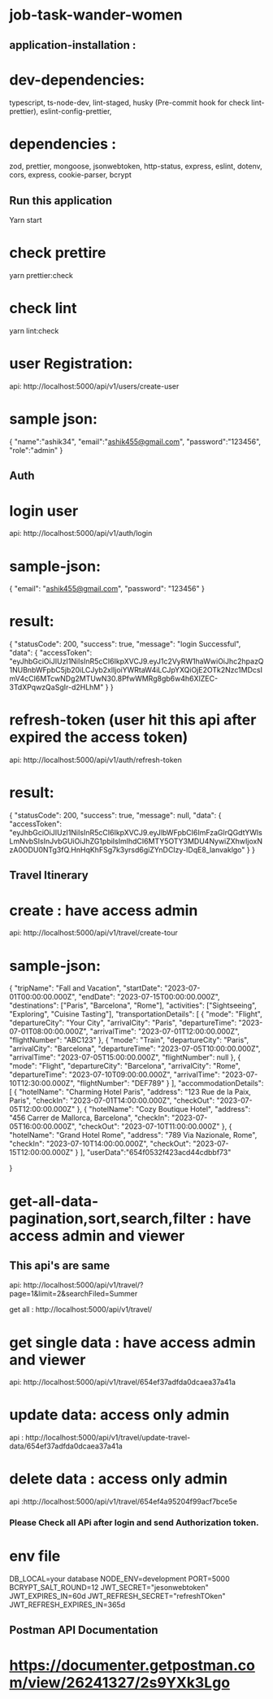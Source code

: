 # job-task-wander-women

## application-installation :

# dev-dependencies:

typescript,
ts-node-dev,
lint-staged,
husky (Pre-commit hook for check lint-prettier),
eslint-config-prettier,

# dependencies :

zod,
prettier,
mongoose,
jsonwebtoken,
http-status,
express,
eslint,
dotenv,
cors,
express,
cookie-parser,
bcrypt

## Run this application

Yarn start

# check prettire

yarn prettier:check

# check lint

yarn lint:check

# user Registration:

api: http://localhost:5000/api/v1/users/create-user

# sample json:

{
"name":"ashik34",
"email":"ashik455@gmail.com",
"password":"123456",
"role":"admin"
}

## Auth

# login user

api: http://localhost:5000/api/v1/auth/login

# sample-json:

{
"email": "ashik455@gmail.com",
"password": "123456"
}

# result:

{
"statusCode": 200,
"success": true,
"message": "login Successful",
"data": {
"accessToken": "eyJhbGciOiJIUzI1NiIsInR5cCI6IkpXVCJ9.eyJ1c2VyRW1haWwiOiJhc2hpazQ1NUBnbWFpbC5jb20iLCJyb2xlIjoiYWRtaW4iLCJpYXQiOjE2OTk2Nzc1MDcsImV4cCI6MTcwNDg2MTUwN30.8PfwWMRg8gb6w4h6XIZEC-3TdXPqwzQaSgIr-d2HLhM"
}
}

# refresh-token (user hit this api after expired the access token)

api: http://localhost:5000/api/v1/auth/refresh-token

# result:

{
"statusCode": 200,
"success": true,
"message": null,
"data": {
"accessToken": "eyJhbGciOiJIUzI1NiIsInR5cCI6IkpXVCJ9.eyJlbWFpbCI6ImFzaGlrQGdtYWlsLmNvbSIsInJvbGUiOiJhZG1pbiIsImlhdCI6MTY5OTY3MDU4NywiZXhwIjoxNzA0ODU0NTg3fQ.HnHqKhFSg7k3yrsd6giZYnDCIzy-IDqE8_lanvaklgo"
}
}

## Travel Itinerary

# create : have access admin

api: http://localhost:5000/api/v1/travel/create-tour

# sample-json:

{
"tripName": "Fall and Vacation",
"startDate": "2023-07-01T00:00:00.000Z",
"endDate": "2023-07-15T00:00:00.000Z",
"destinations": ["Paris", "Barcelona", "Rome"],
"activities": ["Sightseeing", "Exploring", "Cuisine Tasting"],
"transportationDetails": [
{
"mode": "Flight",
"departureCity": "Your City",
"arrivalCity": "Paris",
"departureTime": "2023-07-01T08:00:00.000Z",
"arrivalTime": "2023-07-01T12:00:00.000Z",
"flightNumber": "ABC123"
},
{
"mode": "Train",
"departureCity": "Paris",
"arrivalCity": "Barcelona",
"departureTime": "2023-07-05T10:00:00.000Z",
"arrivalTime": "2023-07-05T15:00:00.000Z",
"flightNumber": null
},
{
"mode": "Flight",
"departureCity": "Barcelona",
"arrivalCity": "Rome",
"departureTime": "2023-07-10T09:00:00.000Z",
"arrivalTime": "2023-07-10T12:30:00.000Z",
"flightNumber": "DEF789"
}
],
"accommodationDetails": [
{
"hotelName": "Charming Hotel Paris",
"address": "123 Rue de la Paix, Paris",
"checkIn": "2023-07-01T14:00:00.000Z",
"checkOut": "2023-07-05T12:00:00.000Z"
},
{
"hotelName": "Cozy Boutique Hotel",
"address": "456 Carrer de Mallorca, Barcelona",
"checkIn": "2023-07-05T16:00:00.000Z",
"checkOut": "2023-07-10T11:00:00.000Z"
},
{
"hotelName": "Grand Hotel Rome",
"address": "789 Via Nazionale, Rome",
"checkIn": "2023-07-10T14:00:00.000Z",
"checkOut": "2023-07-15T12:00:00.000Z"
}
],
"userData":"654f0532f423acd44cdbbf73"

}

# get-all-data-pagination,sort,search,filter : have access admin and viewer

## This api's are same

api: http://localhost:5000/api/v1/travel/?page=1&limit=2&searchFiled=Summer

get all : http://localhost:5000/api/v1/travel/

# get single data : have access admin and viewer

api: http://localhost:5000/api/v1/travel/654ef37adfda0dcaea37a41a

# update data: access only admin

api : http://localhost:5000/api/v1/travel/update-travel-data/654ef37adfda0dcaea37a41a

# delete data : access only admin

api :http://localhost:5000/api/v1/travel/654ef4a95204f99acf7bce5e

### Please Check all APi after login and send Authorization token.

# env file

DB_LOCAL=your database
NODE_ENV=development
PORT=5000
BCRYPT_SALT_ROUND=12
JWT_SECRET="jesonwebtoken"
JWT_EXPIRES_IN=60d
JWT_REFRESH_SECRET="refreshTOken"
JWT_REFRESH_EXPIRES_IN=365d

## Postman API Documentation

# https://documenter.getpostman.com/view/26241327/2s9YXk3Lgo
